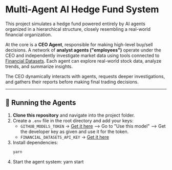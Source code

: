 # Multi-Agent AI Hedge Fund System

This project simulates a hedge fund powered entirely by AI agents organized in a hierarchical structure, closely resembling a real-world financial organization.

At the core is a **CEO Agent**, responsible for making high-level buy/sell decisions. A network of **analyst agents ("employees")** operate under the CEO and independently investigate market data using tools connected to [Financial Datasets](https://www.financialdatasets.ai/). Each agent can explore real-world stock data, analyze trends, and summarize insights.

The CEO dynamically interacts with agents, requests deeper investigations, and gathers their reports before making final trading decisions.

---

## 🔧 Running the Agents

1. **Clone this repository** and navigate into the project folder.
2. Create a `.env` file in the root directory and add your keys:
   - `GITHUB_MODELS_TOKEN` → [Get it here]([https://platform.openai.com/chat-completions](https://github.com/marketplace/models/azure-openai/gpt-4-1-mini))
                              --> Go to "Use this model"
                              --> Get the developer key as given and use it for the token.
   - `FINANCIAL_DATASETS_API_KEY` → [Get it here](https://www.financialdatasets.ai/)
3. Install dependencies:
   ```bash
   yarn
4. Start the agent system:
    yarn start

